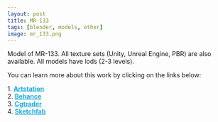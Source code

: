 ```yaml
---
layout: post 
title: MR-133
tags: [blender, models, other]
image: mr_133.png
---
```

Model of MR-133.
All texture sets (Unity, Unreal Engine, PBR) are also available. 
All models have lods (2-3 levels).

<!--more-->

You can learn more about this work by clicking on the links below: <br/>

<div>
	1.
    <a href="https://www.artstation.com/artwork/e0aRW3" target="_blank" style="font-weight: bold; color: #1CAAD9;">Artstation</a><br/>
	2.
	<a href="https://www.behance.net/gallery/72171153/MR-133" target="_blank" style="font-weight: bold; color: #1CAAD9;">Behance</a><br/>	
	3.
	<a href="https://www.cgtrader.com/3d-models/military/gun/mr-133" target="_blank" style="font-weight: bold; color: #1CAAD9;">Cgtrader</a><br/>
	4.
	<a href="https://sketchfab.com/3d-models/mr-133-df50792678f941f7aeca66141020bcf5" target="_blank" style="font-weight: bold; color: #1CAAD9;">Sketchfab</a><br/>	
</div>

